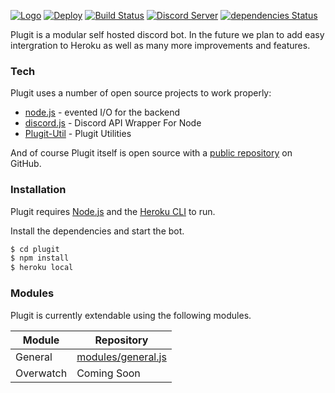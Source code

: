 [![Logo](https://i.imgur.com/ltCv7rbr.png)]()
[![Deploy](https://www.herokucdn.com/deploy/button.svg)](https://heroku.com/deploy?template=https://github.com/MarleyPlant/Plugit)
[![Build Status](https://travis-ci.com/MarleyPlant/Plugit.svg?token=coQixfkXNuyuVgGAm5J4&branch=master)](https://travis-ci.com/MarleyPlant/Plugit)
[![Discord Server](https://discordapp.com/api/guilds/367747780745232384/embed.png)](https://discord.gg/usefMdE)
[![dependencies Status](https://david-dm.org/marleyplant/Plugit/status.svg)](https://david-dm.org/marleyplant/Plugit)


Plugit is  a modular self hosted discord bot. In the future we plan to add easy intergration to Heroku as well as many more improvements and features.

### Tech

Plugit uses a number of open source projects to work properly:
* [node.js](https://nodejs.org/) - evented I/O for the backend
* [discord.js](https://discord.js.org/) - Discord API Wrapper For Node
* [Plugit-Util](https://github.com/MarleyPlant/plugit-util) - Plugit Utilities

And of course Plugit itself is open source with a [public repository](https://github.com/MarleyPlant/Plugit) on GitHub.

### Installation

Plugit requires [Node.js](https://nodejs.org/) and the [Heroku CLI](https://devcenter.heroku.com/articles/heroku-cli) to run.

Install the dependencies and start the bot.

```sh
$ cd plugit
$ npm install
$ heroku local
```

### Modules

Plugit is currently extendable using the following modules.

| Module | Repository |
| ------ | ------ |
| General | [modules/general.js](https://github.com/MarleyPlant/Plugit/blob/master/modules/general.js) |
| Overwatch | Coming Soon |
